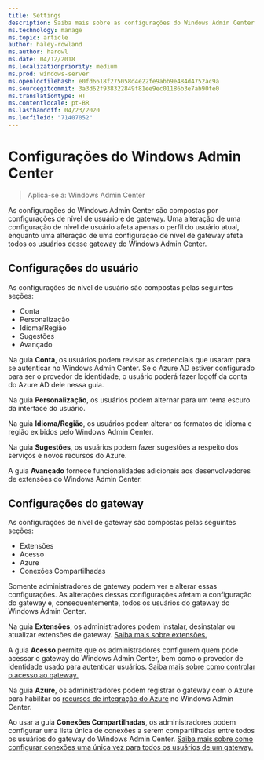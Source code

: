 ```yaml
---
title: Settings
description: Saiba mais sobre as configurações do Windows Admin Center (Project Honolulu). As configurações de usuário permitem que os usuários alterem o idioma/região e outras preferências. As configurações de gateway permitem que os administradores configurem o gateway.
ms.technology: manage
ms.topic: article
author: haley-rowland
ms.author: harowl
ms.date: 04/12/2018
ms.localizationpriority: medium
ms.prod: windows-server
ms.openlocfilehash: e0fd6618f275058d4e22fe9abb9e484d4752ac9a
ms.sourcegitcommit: 3a3d62f938322849f81ee9ec01186b3e7ab90fe0
ms.translationtype: HT
ms.contentlocale: pt-BR
ms.lasthandoff: 04/23/2020
ms.locfileid: "71407052"
---
```

# <a name="windows-admin-center-settings"></a>Configurações do Windows Admin Center

> Aplica-se a: Windows Admin Center

As configurações do Windows Admin Center são compostas por configurações de nível de usuário e de gateway. Uma alteração de uma configuração de nível de usuário afeta apenas o perfil do usuário atual, enquanto uma alteração de uma configuração de nível de gateway afeta todos os usuários desse gateway do Windows Admin Center.

## <a name="user-settings"></a>Configurações do usuário

As configurações de nível de usuário são compostas pelas seguintes seções:

- Conta
- Personalização
- Idioma/Região
- Sugestões
- Avançado

Na guia **Conta**, os usuários podem revisar as credenciais que usaram para se autenticar no Windows Admin Center. Se o Azure AD estiver configurado para ser o provedor de identidade, o usuário poderá fazer logoff da conta do Azure AD dele nessa guia.

Na guia **Personalização**, os usuários podem alternar para um tema escuro da interface do usuário.

Na guia **Idioma/Região**, os usuários podem alterar os formatos de idioma e região exibidos pelo Windows Admin Center.

Na guia **Sugestões**, os usuários podem fazer sugestões a respeito dos serviços e novos recursos do Azure.

A guia **Avançado** fornece funcionalidades adicionais aos desenvolvedores de extensões do Windows Admin Center.

## <a name="gateway-settings"></a>Configurações do gateway

As configurações de nível de gateway são compostas pelas seguintes seções:

- Extensões
- Acesso
- Azure
- Conexões Compartilhadas

Somente administradores de gateway podem ver e alterar essas configurações. As alterações dessas configurações afetam a configuração do gateway e, consequentemente, todos os usuários do gateway do Windows Admin Center.

Na guia **Extensões**, os administradores podem instalar, desinstalar ou atualizar extensões de gateway. [Saiba mais sobre extensões.](using-extensions.md)

A guia **Acesso** permite que os administradores configurem quem pode acessar o gateway do Windows Admin Center, bem como o provedor de identidade usado para autenticar usuários. [Saiba mais sobre como controlar o acesso ao gateway.](user-access-control.md)

Na guia **Azure**, os administradores podem registrar o gateway com o Azure para habilitar os [recursos de integração do Azure](azure-integration.md) no Windows Admin Center.

Ao usar a guia **Conexões Compartilhadas**, os administradores podem configurar uma lista única de conexões a serem compartilhadas entre todos os usuários do gateway do Windows Admin Center. [Saiba mais sobre como configurar conexões uma única vez para todos os usuários de um gateway.](shared-connections.md)